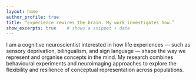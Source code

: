 ```yaml
---
layout: home
author_profile: true
title: “Experience rewires the brain. My work investigates how.”
show_excerpts: true    # shows a snippet + date
---
```

I am a cognitive neuroscientist interested in how life experiences — such as sensory deprivation, bilingualism, and sign language — shape the way we represent and organise concepts in the mind. 
My research combines behavioural experiments and neuroimaging approaches to explore the flexibility and resilience of conceptual representation across populations.
